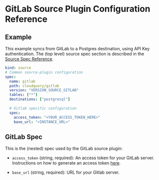 # GitLab Source Plugin Configuration Reference

## Example

This example syncs from GitLab to a Postgres destination, using API Key authentication. The (top level) source spec section is described in the [Source Spec Reference](https://www.cloudquery.io/docs/reference/source-spec).

```yaml
kind: source
# Common source-plugin configuration
spec:
  name: gitlab
  path: cloudquery/gitlab
  version: "VERSION_SOURCE_GITLAB"
  tables: ["*"]
  destinations: ["postgresql"]
  
  # Gitlab specific configuration
  spec:
    access_token: "<YOUR_ACCESS_TOKEN_HERE>"
    base_url: "<INSTANCE_URL>"

```

## GitLab Spec

This is the (nested) spec used by the GitLab source plugin:

- `access_token` (string, required):
  An access token for your GitLab server. Instructions on how to generate an access token [here](https://docs.gitlab.com/ee/user/profile/personal_access_tokens.html#create-a-personal-access-token).

- `base_url` (string, required):
  URL for your Gitlab server.